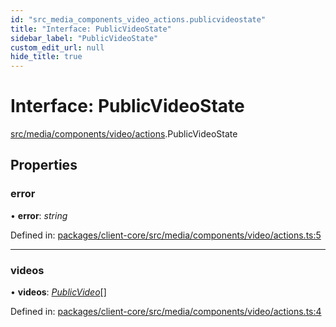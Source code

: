 ```yaml
---
id: "src_media_components_video_actions.publicvideostate"
title: "Interface: PublicVideoState"
sidebar_label: "PublicVideoState"
custom_edit_url: null
hide_title: true
---
```


# Interface: PublicVideoState

[src/media/components/video/actions](../modules/src_media_components_video_actions.md).PublicVideoState

## Properties

### error

• **error**: *string*

Defined in: [packages/client-core/src/media/components/video/actions.ts:5](https://github.com/xr3ngine/xr3ngine/blob/77d12cea0/packages/client-core/src/media/components/video/actions.ts#L5)

___

### videos

• **videos**: [*PublicVideo*](src_media_components_video_actions.publicvideo.md)[]

Defined in: [packages/client-core/src/media/components/video/actions.ts:4](https://github.com/xr3ngine/xr3ngine/blob/77d12cea0/packages/client-core/src/media/components/video/actions.ts#L4)

